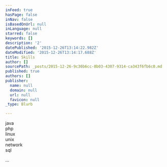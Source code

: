 ```yaml
---
inFeed: true
hasPage: false
inNav: false
isBasedOnUrl: null
inLanguage: null
starred: false
keywords: []
description: '2'
datePublished: '2015-12-26T13:14:22.982Z'
dateModified: '2015-12-26T13:14:17.688Z'
title: Skills
author: []
sourcePath: _posts/2015-12-26-9c30b6cc-8b03-4307-9314-ca343f6fb6c0.md
published: true
authors: []
publisher:
  name: null
  domain: null
  url: null
  favicon: null
_type: Blurb

---
```

java  
php  
linux  
unix  
network  
sql

...
